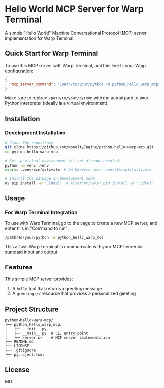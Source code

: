 # Hello World MCP Server for Warp Terminal

A simple "Hello World" Machine Conversational Protocol (MCP) server implementation for Warp Terminal.

## Quick Start for Warp Terminal

To use this MCP server with Warp Terminal, add this line to your Warp configuration:

```json
{
  "mcp_server_command": "/path/to/your/python -m python_hello_warp_mcp"
}
```

Make sure to replace `/path/to/your/python` with the actual path to your Python interpreter (ideally in a virtual environment).

## Installation

### Development Installation

```bash
# Clone the repository
git clone https://github.com/NoveltyEngine/python-hello-warp-mcp.git
cd python-hello-warp-mcp

# Set up virtual environment (if not already created)
python -m venv .venv
source .venv/bin/activate  # On Windows use: .venv\Scripts\activate

# Install the package in development mode
uv pip install -e ".[dev]"  # Alternatively: pip install -e ".[dev]"
```

## Usage

### For Warp Terminal Integration

To use with Warp Terminal, go to the page to create a new MCP server, and enter this in "Command to run":

```bash
/path/to/your/python -m python_hello_warp_mcp
```

This allows Warp Terminal to communicate with your MCP server via standard input and output.

## Features

This simple MCP server provides:

1. A `hello` tool that returns a greeting message
2. A `greeting://` resource that provides a personalized greeting

## Project Structure

```
python-hello-warp-mcp/
├── python_hello_warp_mcp/
│   ├── __init__.py
│   ├── __main__.py  # CLI entry point
│   └── server.py    # MCP server implementation
├── README.md
├── LICENSE
├── .gitignore
└── pyproject.toml
```

## License

MIT
